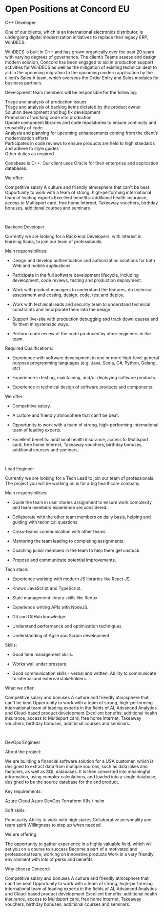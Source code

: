 
# Open Positions at Concord EU

C++ Developer

One of our clients, which is an international electronics distributor, is undergoing digital modernization initiatives to replace their legacy ERP, WinDECS.  

   

WinDECS is built in C++ and has grown organically over the past 20 years with varying degrees of governance. The client’s Teams assess and design modern solution, Concord has been engaged to aid in production support activities for WinDECS as well as the mitigation of existing technical debt to aid in the upcoming migration to the upcoming modern application by the client’s Sales A team, which oversees the Order Entry and Sales modules for business partners.  

   

Development team members will be responsible for the following:  

Triage and analysis of production issues  
Triage and analysis of backlog items dictated by the product owner  
Solution development and bug fix development  
Promotion of working code into production  
Update component libraries and code repositories to ensure continuity and reusability of code  
Analysis and planning for upcoming enhancements coming from the client’s modernization efforts  
 Participates in code reviews to ensure products are held to high standards and adhere to style guides  
Other duties as required  
   

Codebase is C++. Our client uses Oracle for their enterprise and application databases.  

 

 

We offer: 

Competitive salary 
A culture and friendly atmosphere that can't be beat 
Opportunity to work with a team of strong, high-performing international team of leading experts 
Excellent benefits: additional health insurance, access to Multisport card, free home Internet, Takeaway vouchers, birthday bonuses, additional courses and seminars 

<br>

Backend Developer

Currently we are looking for a Back-end Developers, with interest in learning Scala, to join our team of professionals.



Main responsibilities:



- Design and develop authentication and authorization solutions for both Web and mobile applications.

- Participate in the full software development lifecycle, including development, code reviews, testing and production deployment.

- Work with product managers to understand the features, do technical assessment and costing, design, code, test and deploy.

- Work with technical leads and security team to understand technical constraints and incorporate them into the design.

- Support live-site with production debugging and track down causes and fix them in systematic ways.

- Perform code review of the code produced by other engineers in the team.



Required Qualifications:



- Experience with software development in one or more high-level general purpose programming languages (e.g. Java, Scala, C#, Python, Golang, etc)

- Experience in testing, maintaining, and/or deploying software products.

- Experience in technical design of software products and components.





We offer:



- Competitive salary.

- A culture and friendly atmosphere that can't be beat.

- Opportunity to work with a team of strong, high-performing international team of leading experts.

- Excellent benefits: additional health insurance, access to Multisport card, free home Internet, Takeaway vouchers, birthday bonuses, additional courses and seminars.

<br>

Lead Engineer

Currently we are looking for a Tech Lead to join our team of professionals. The project you will be working on is for a big healthcare company.



Main responsibilities:



- Guide the team in user stories assignment to ensure work complexity and team members experience are considered.

- Collaborate with the other team members on daily basis, helping and guiding with technical questions.

- Cross-teams communication with other teams.

- Mentoring the team leading to completing assignments.

- Coaching junior members in the team to help them get unstuck.

- Propose and communicate potential improvements.



Tech stack:



- Experience working with modern JS libraries like React JS.

- Knows JavaScript and TypeScript.

- State management library skills like Redux.

- Experience writing APIs with NodeJS.

- Git and GitHub knowledge.

- Understand performance and optimization techniques.

- Understanding of Agile and Scrum development.



Skills:



- Good time management skills.

- Works well under pressure.

- Good communication skills - verbal and written. Ability to communicate to internal and external stakeholders.



What we offer:

Competitive salary and bonuses 
A culture and friendly atmosphere that can't be beat 
Opportunity to work with a team of strong, high-performing international team of leading experts in the fields of AI, Advanced Analytics and Cloud-based product development 
Excellent benefits: additional health insurance, access to Multisport card, free home Internet, Takeaway vouchers, birthday bonuses, additional courses and seminars. 

<br>

DevOps Engineer

About the project:  

We are building a financial software solution for a USA customer, which is designed to extract data from multiple sources, such as data lakes and factories, as well as SQL databases. It is then converted into meaningful information, using complex calculations, and loaded into a single database; designed to be the source database for the end product. 

Key requirements: 

Azure Cloud 
Azure DevOps 
Terraform 
K8s / helm 
  

Soft skills: 

Punctuality 
Ability to work with high stakes 
Collaborative personality and team spirit 
Willingness to step up when needed 
  

We are offering: 

The opportunity to gather experience in a highly valuable field, which will set you on a course to success 
Become a part of a motivated and professional team, working on innovative products 
Work in a very friendly environment with lots of perks and benefits 
 

 

Why choose Concord: 

Competitive salary and bonuses 
A culture and friendly atmosphere that can't be beat 
Opportunity to work with a team of strong, high-performing international team of leading experts in the fields of AI, Advanced Analytics and Cloud-based product development 
Excellent benefits: additional health insurance, access to Multisport card, free home Internet, Takeaway vouchers, birthday bonuses, additional courses and seminars. 
